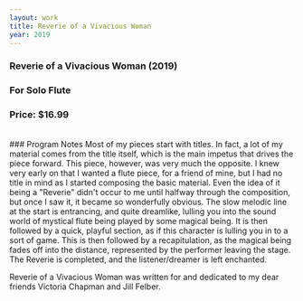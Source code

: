 ```yaml
---
layout: work
title: Reverie of a Vivacious Woman
year: 2019
---
```


### Reverie of a Vivacious Woman (2019)
### For Solo Flute
### Price: $16.99

<br>
### Program Notes
Most of my pieces start with titles. In fact, a lot of my material comes from the title itself, which is the main impetus that drives the piece forward. This piece, however, was very much the opposite. I knew very early on that I wanted a flute piece, for a friend of mine, but I had no title in mind as I started composing the basic material. Even the idea of it being a "Reverie" didn't occur to me until halfway through the composition, but once I saw it, it became so wonderfully obvious. The slow melodic line at the start is entrancing, and quite dreamlike, lulling you into the sound world of mystical flute being played by some magical being. It is then followed by a quick, playful section, as if this character is lulling you in to a sort of game. This is then followed by a recapitulation, as the magical being fades off into the distance, represented by the performer leaving the stage. The Reverie is completed, and the listener/dreamer is left enchanted.

Reverie of a Vivacious Woman was written for and dedicated to my dear friends Victoria Chapman and Jill Felber.